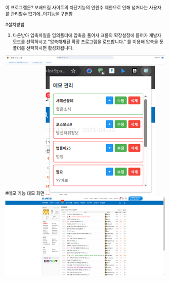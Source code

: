 이 프로그램은?
보배드림 사이트의 차단기능의 인원수 제한으로 인해 넘쳐나는 사용자를 관리할수 없기에..이기능을 구현함

#설치방법
1. 다운받아 압축파일을 임의폴더에 압축을 풀어서 크롬의 확장설정에 들어가 개발자 모드를 선택하시고 "압축해재된 확장 프로그램을 로드합니다." 를 이용해 압축을 푼 폴더를 선택하시면 활성화됩니다.
<img alt="확장프로그램설치.PNG" src="https://github.com/cji82/bobaedream_moniter/blob/main/%ED%99%95%EC%9E%A5%ED%94%84%EB%A1%9C%EA%B7%B8%EB%9E%A8%EC%84%A4%EC%B9%98.PNG?raw=true" data-hpc="true" class="Box-sc-g0xbh4-0 fzFXnm">
#메모 기능 대모 화면
<img alt="메모관리.png" src="https://github.com/cji82/bobaedream_moniter/blob/main/%EB%A9%94%EB%AA%A8%EA%B4%80%EB%A6%AC.png?raw=true" data-hpc="true" class="Box-sc-g0xbh4-0 fzFXnm">
<img alt="메모사용자.png" src="https://github.com/cji82/bobaedream_moniter/blob/main/%EB%A9%94%EB%AA%A8%EC%82%AC%EC%9A%A9%EC%9E%90.png?raw=true" data-hpc="true" class="Box-sc-g0xbh4-0 fzFXnm">

